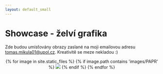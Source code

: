 ```yaml
---
layout: default_small
---
```


# Showcase - želví grafika
Zde budou umísťovány obrazy zaslané na moji emailovou adresu [tomas.mikula01@upol.cz](mailto:tomas.mikula01@upol.cz). Kreativitě se meze nekladou :)
<p style="text-align: center">
{% for image in site.static_files %}
    {% if image.path contains 'images/PAPR' %}
<img class="showcase" src="{{ site.baseurl }}{{ image.path }}">
    {% endif %}
{% endfor %}
</p>
